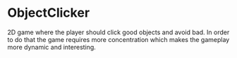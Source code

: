 # ObjectClicker
2D game where the player should click good objects and avoid bad. In order to do that the game requires more concentration which makes the gameplay more dynamic and interesting.
